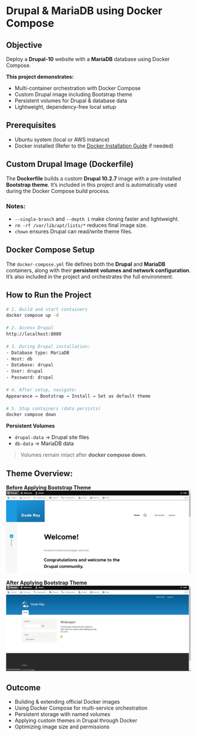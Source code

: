 # Drupal & MariaDB using Docker Compose

## Objective
Deploy a **Drupal-10** website with a **MariaDB** database using Docker Compose.

**This project demonstrates:**
 - Multi-container orchestration with Docker Compose
 - Custom Drupal image including Bootstrap theme
 - Persistent volumes for Drupal & database data
 - Lightweight, dependency-free local setup


## Prerequisites
- Ubuntu system (local or AWS instance)
- Docker installed (Refer to the [Docker Installation Guide](/docker-installation/readme.md) if needed)


## Custom Drupal Image (Dockerfile)
The **Dockerfile** builds a custom **Drupal 10.2.7** image with a pre-installed **Bootstrap theme**.
It’s included in this project and is automatically used during the Docker Compose build process.

### Notes:
- `--single-branch` and `--depth 1` make cloning faster and lightweight.
- `rm -rf /var/lib/apt/lists/*` reduces final image size.
- `chown` ensures Drupal can read/write theme files.


## Docker Compose Setup
The `docker-compose.yml` file defines both the **Drupal** and **MariaDB** containers, along with their **persistent volumes and network configuration**.
It’s also included in the project and orchestrates the full environment.


## How to Run the Project
```sh
# 1. Build and start containers
docker compose up -d

# 2. Access Drupal
http://localhost:8080

# 3. During Drupal installation:
- Database type: MariaDB
- Host: db
- Database: drupal
- User: drupal
- Password: drupal

# 4. After setup, navigate:
Appearance → Bootstrap → Install → Set as default theme

# 5. Stop containers (data persists)
docker compose down
```

**Persistent Volumes**
- `drupal-data` → Drupal site files
- `db-data` → MariaDB data
> Volumes remain intact after **docker compose down**.


## Theme Overview:
**Before Applying Bootstrap Theme**
![before-theme-apply](/project-3/img/before-theme-applied.jpg)

**After Applying Bootstrap Theme**
![after-theme-apply](/project-3/img/after-theme-applied.jpg)


## Outcome
- Building & extending official Docker images
- Using Docker Compose for multi-service orchestration
- Persistent storage with named volumes
- Applying custom themes in Drupal through Docker
- Optimizing image size and permissions
